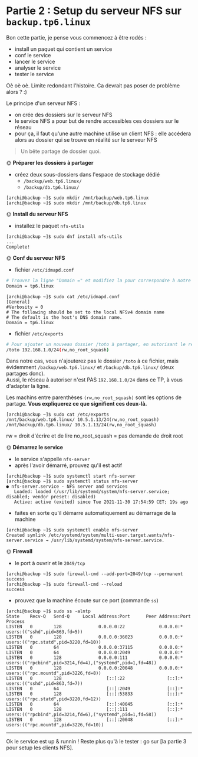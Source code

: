 # Partie 2 : Setup du serveur NFS sur `backup.tp6.linux`

Bon cette partie, je pense vous commencez à être rodés :

- install un paquet qui contient un service
- conf le service
- lancer le service
- analyser le service
- tester le service

Oè oè oè. Limite redondant l'histoire. Ca devrait pas poser de problème alors ? :)

Le principe d'un serveur NFS :

- on crée des dossiers sur le serveur NFS
- le service NFS a pour but de rendre accessibles ces dossiers sur le réseau
- pour ça, il faut qu'une autre machine utilise un client NFS : elle accédera alors au dossier qui se trouve en réalité sur le serveur NFS

> Un bête partage de dossier quoi.

🌞 **Préparer les dossiers à partager**

- créez deux sous-dossiers dans l'espace de stockage dédié
  - `/backup/web.tp6.linux/`
  - `/backup/db.tp6.linux/`

```bash=
[archi@backup ~]$ sudo mkdir /mnt/backup/web.tp6.linux
[archi@backup ~]$ sudo mkdir /mnt/backup/db.tp6.linux
```

🌞 **Install du serveur NFS**

- installez le paquet `nfs-utils`

```bash=
[archi@backup ~]$ sudo dnf install nfs-utils
...
Complete!
```

🌞 **Conf du serveur NFS**

- fichier `/etc/idmapd.conf`

```bash
# Trouvez la ligne "Domain =" et modifiez la pour correspondre à notre domaine :
Domain = tp6.linux
```

```bash=
[archi@backup ~]$ sudo cat /etc/idmapd.conf
[General]
#Verbosity = 0
# The following should be set to the local NFSv4 domain name
# The default is the host's DNS domain name.
Domain = tp6.linux
```
- fichier `/etc/exports`

```bash
# Pour ajouter un nouveau dossier /toto à partager, en autorisant le réseau `192.168.1.0/24` à l'utiliser
/toto 192.168.1.0/24(rw,no_root_squash)
```

Dans notre cas, vous n'ajouterez pas le dossier `/toto` à ce fichier, mais évidemment `/backup/web.tp6.linux/` et `/backup/db.tp6.linux/` (deux partages donc).  
Aussi, le réseau à autoriser n'est PAS `192.168.1.0/24` dans ce TP, à vous d'adapter la ligne.

Les machins entre parenthèses `(rw,no_root_squash)` sont les options de partage. **Vous expliquerez ce que signifient ces deux-là.**

```bash=
[archi@backup ~]$ sudo cat /etc/exports
/mnt/backup/web.tp6.linux/ 10.5.1.13/24(rw,no_root_squash)
/mnt/backup/db.tp6.linux/ 10.5.1.13/24(rw,no_root_squash)
```

rw = droit d'écrire et de lire
no_root_squash = pas demande de droit root

🌞 **Démarrez le service**

- le service s'appelle `nfs-server`
- après l'avoir démarré, prouvez qu'il est actif

```bash=
[archi@backup ~]$ sudo systemctl start nfs-server
[archi@backup ~]$ sudo systemctl status nfs-server
● nfs-server.service - NFS server and services
   Loaded: loaded (/usr/lib/systemd/system/nfs-server.service; disabled; vendor preset: disabled)
   Active: active (exited) since Tue 2021-11-30 17:54:59 CET; 19s ago
```
- faites en sorte qu'il démarre automatiquement au démarrage de la machine

```bash=
[archi@backup ~]$ sudo systemctl enable nfs-server
Created symlink /etc/systemd/system/multi-user.target.wants/nfs-server.service → /usr/lib/systemd/system/nfs-server.service.
```

🌞 **Firewall**

- le port à ouvrir et le `2049/tcp`

```bash=
[archi@backup ~]$ sudo firewall-cmd --add-port=2049/tcp --permanent
success
[archi@backup ~]$ sudo firewall-cmd --reload
success
```
- prouvez que la machine écoute sur ce port (commande `ss`)

```bash=
[archi@backup ~]$ sudo ss -alntp
State    Recv-Q   Send-Q     Local Address:Port      Peer Address:Port   Process
LISTEN   0        128              0.0.0.0:22             0.0.0.0:*       users:(("sshd",pid=863,fd=5))
LISTEN   0        128              0.0.0.0:36023          0.0.0.0:*       users:(("rpc.statd",pid=3220,fd=10))
LISTEN   0        64               0.0.0.0:37115          0.0.0.0:*
LISTEN   0        64               0.0.0.0:2049           0.0.0.0:*
LISTEN   0        128              0.0.0.0:111            0.0.0.0:*       users:(("rpcbind",pid=3214,fd=4),("systemd",pid=1,fd=48))
LISTEN   0        128              0.0.0.0:20048          0.0.0.0:*       users:(("rpc.mountd",pid=3226,fd=8))
LISTEN   0        128                 [::]:22                [::]:*       users:(("sshd",pid=863,fd=7))
LISTEN   0        64                  [::]:2049              [::]:*
LISTEN   0        128                 [::]:53833             [::]:*       users:(("rpc.statd",pid=3220,fd=12))
LISTEN   0        64                  [::]:40045             [::]:*
LISTEN   0        128                 [::]:111               [::]:*       users:(("rpcbind",pid=3214,fd=6),("systemd",pid=1,fd=58))
LISTEN   0        128                 [::]:20048             [::]:*       users:(("rpc.mountd",pid=3226,fd=10))
```

---

Ok le service est up & runnin ! Reste plus qu'à le tester : go sur [la partie 3 pour setup les clients NFS].
